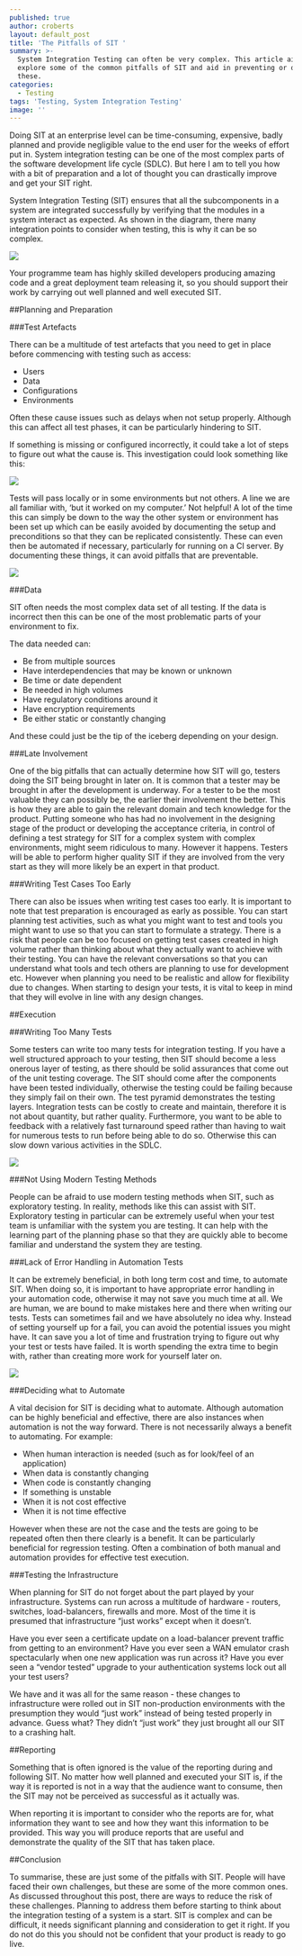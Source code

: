 ```yaml
---
published: true
author: croberts
layout: default_post
title: 'The Pitfalls of SIT '
summary: >-
  System Integration Testing can often be very complex. This article aims to
  explore some of the common pitfalls of SIT and aid in preventing or overcoming
  these.
categories:
  - Testing
tags: 'Testing, System Integration Testing'
image: ''
---
```

Doing SIT at an enterprise level can be time-consuming, expensive, badly planned and provide negligible value to the end user for the weeks of effort put in. System integration testing can be one of the most complex parts of the software development life cycle (SDLC). But here I am to tell you how with a bit of preparation and a lot of thought you can drastically improve and get your SIT right.

System Integration Testing (SIT) ensures that all the subcomponents in a system are integrated successfully by verifying that the modules in a system interact as expected. As shown in the diagram, there many integration points to consider when testing, this is why it can be so complex.

<img src='{{site.github.url}}/croberts/assets/SIT1.png'/>

Your programme team has highly skilled developers producing amazing code and a great deployment team releasing it, so you should support their work by carrying out well planned and well executed SIT.

##Planning and Preparation

###Test Artefacts

There can be a multitude of test artefacts that you need to get in place before commencing with testing such as access:

- Users
- Data
- Configurations
- Environments

Often these cause issues such as delays when not setup properly. Although this can affect all test phases, it can be particularly hindering to SIT.

If something is missing or configured incorrectly, it could take a lot of steps to figure out what the cause is. This investigation could look something like this:

<img src='{{site.github.url}}/croberts/assets/SITflow.PNG'/>

Tests will pass locally or in some environments but not others. A line we are all familiar with, ‘but it worked on my computer.’ Not helpful! A lot of the time this can simply be down to the way the other system or environment has been set up which can be easily avoided by documenting the setup and preconditions so that they can be replicated consistently. These can even then be automated if necessary, particularly for running on a CI server. By documenting these things, it can avoid pitfalls that are preventable.

<img src='{{site.github.url}}/croberts/assets/SIT2.png'/>

###Data

SIT often needs the most complex data set of all testing. If the data is incorrect then this can be one of the most problematic parts of your environment to fix.

The data needed can:

- Be from multiple sources
- Have interdependencies that may be known or unknown
- Be time or date dependent
- Be needed in high volumes
- Have regulatory conditions around it
- Have encryption requirements
- Be either static or constantly changing 

And these could just be the tip of the iceberg depending on your design.

###Late Involvement

One of the big pitfalls that can actually determine how SIT will go, testers doing the SIT being brought in later on. It is common that a tester may be brought in after the development is underway. For a tester to be the most valuable they can possibly be, the earlier their involvement the better. This is how they are able to gain the relevant domain and tech knowledge for the product. Putting someone who has had no involvement in the designing stage of the product or developing the acceptance criteria, in control of defining a test strategy for SIT for a complex system with complex environments, might seem ridiculous to many. However it happens. Testers will be able to perform higher quality SIT if they are involved from the very start as they will more likely be an expert in that product.

###Writing Test Cases Too Early

There can also be issues when writing test cases too early. It is important to note that test preparation is encouraged as early as possible. You can start planning test activities, such as what you might want to test and tools you might want to use so that you can start to formulate a strategy. There is a risk that people can be too focused on getting test cases created in high volume rather than thinking about what they actually want to achieve with their testing. You can have the relevant conversations so that you can understand what tools and tech others are planning to use for development etc. However when planning you need to be realistic and allow for flexibility due to changes. When starting to design your tests, it is vital to keep in mind that they will evolve in line with any design changes.

##Execution

###Writing Too Many Tests

Some testers can write too many tests for integration testing. If you have a well structured approach to your testing, then SIT should become a less onerous layer of testing, as there should be solid assurances that come out of the unit testing coverage. The SIT should come after the components have been tested individually, otherwise the testing could be failing because they simply fail on their own. The test pyramid demonstrates the testing layers. Integration tests can be costly to create and maintain, therefore it is not about quantity, but rather quality. Furthermore, you want to be able to feedback with a relatively fast turnaround speed rather than having to wait for numerous tests to run before being able to do so. Otherwise this can slow down various activities in the SDLC.

<img src='{{site.github.url}}/croberts/assets/SIT3.png'/>

###Not Using Modern Testing Methods

People can be afraid to use modern testing methods when SIT, such as exploratory testing. In reality, methods like this can assist with SIT. Exploratory testing in particular can be extremely useful when your test team is unfamiliar with the system you are testing. It can help with the learning part of the planning phase so that they are quickly able to become familiar and understand the system they are testing.

###Lack of Error Handling in Automation Tests

It can be extremely beneficial, in both long term cost and time, to automate SIT. When doing so, it is important to have appropriate error handling in your automation code, otherwise it may not save you much time at all. We are human, we are bound to make mistakes here and there when writing our tests. Tests can sometimes fail and we have absolutely no idea why. Instead of setting yourself up for a fail, you can avoid the potential issues you might have. It can save you a lot of time and frustration trying to figure out why your test or tests have failed. It is worth spending the extra time to begin with, rather than creating more work for yourself later on.

<img src='{{site.github.url}}/croberts/assets/SIT4.png'/>

###Deciding what to Automate

A vital decision for SIT is deciding what to automate. Although automation can be highly beneficial and effective, there are also instances when automation is not the way forward. There is not necessarily always a benefit to automating. For example:

- When human interaction is needed (such as for look/feel of an application)
- When data is constantly changing
- When code is constantly changing
- If something is unstable
- When it is not cost effective
- When it is not time effective

However when these are not the case and the tests are going to be repeated often then there clearly is a benefit. It can be particularly beneficial for regression testing. Often a combination of both manual and automation provides for effective test execution.

###Testing the Infrastructure

When planning for SIT do not forget about the part played by your infrastructure. Systems can run across a multitude of hardware - routers, switches, load-balancers, firewalls and more. Most of the time it is presumed that infrastructure “just works” except when it doesn’t.

Have you ever seen a certificate update on a load-balancer prevent traffic from getting to an environment? Have you ever seen a WAN emulator crash spectacularly when one new application was run across it? Have you ever seen a “vendor tested” upgrade to your authentication systems lock out all your test users?

We have and it was all for the same reason - these changes to infrastructure were rolled out in SIT non-production environments with the presumption they would “just work” instead of being tested properly in advance. Guess what? They didn’t “just work” they just brought all our SIT to a crashing halt.

##Reporting

Something that is often ignored is the value of the reporting during and following SIT. No matter how well planned and executed your SIT is, if the way it is reported is not in a way that the audience want to consume, then the SIT may not be perceived as successful as it actually was.

When reporting it is important to consider who the reports are for, what information they want to see and how they want this information to be provided. This way you will produce reports that are useful and demonstrate the quality of the SIT that has taken place.

##Conclusion

To summarise, these are just some of the pitfalls with SIT. People will have faced their own challenges, but these are some of the more common ones. As discussed throughout this post, there are ways to reduce the risk of these challenges. Planning to address them before starting to think about the integration testing of a system is a start. SIT is complex and can be difficult, it needs significant planning and consideration to get it right. If you do not do this you should not be confident that your product is ready to go live.
